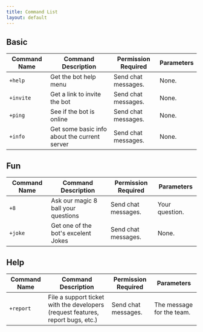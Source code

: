 ```yaml
---
title: Command List
layout: default
---
```


## Basic

| **Command Name** 	| **Command Description**      	                      | **Permission Required** 	|  **Parameters** 	|
|------------------	|---------------------------------------------------- |-------------------------	|------------------	|
| `+help`          	| Get the bot help menu        	                      | Send chat messages.      	| None.           	|
| `+invite`        	| Get a link to invite the bot 	                      | Send chat messages.      	| None.           	|
| `+ping`          	| See if the bot is online        	                  | Send chat messages.      	| None.            	|
| `+info`          	| Get some basic info about the current server  	    | Send chat messages.      	| None.            	|

## Fun

| **Command Name** 	| **Command Description**      	        | **Permission Required** 	|  **Parameters** 	|
|------------------	|-------------------------------------- |-------------------------	|------------------	|
| `+8`            	| Ask our magic 8 ball your questions   | Send chat messages.      	| Your question.   	|
| `+joke`          	| Get one of the bot's excelent Jokes   | Send chat messages.      	| None.            	|

## Help

| **Command Name** 	| **Command Description**      	                                                 | **Permission Required** 	|  **Parameters** 	|
|------------------	|------------------------------------------------------------------------------- |-------------------------	|------------------	|
| `+report`        	| File a support ticket with the developers (request features, report bugs, etc.)                     | Send chat messages.      	| The message for the team.       	|
